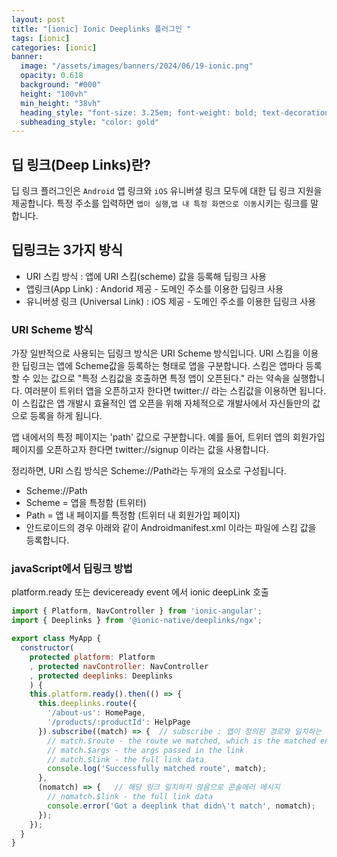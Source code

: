 ```yaml
---
layout: post
title: "[ionic] Ionic Deeplinks 플러그인 "
tags: [ionic]
categories: [ionic]
banner:
  image: "/assets/images/banners/2024/06/19-ionic.png"
  opacity: 0.618
  background: "#000"
  height: "100vh"
  min_height: "38vh"
  heading_style: "font-size: 3.25em; font-weight: bold; text-decoration: underline"
  subheading_style: "color: gold"
---
```



## 딥 링크(Deep Links)란?

딥 링크 플러그인은 `Android` 앱 링크와 `iOS` 유니버셜 링크 모두에 대한 딥 링크 지원을 제공합니다.
특정 주소를 입력하면 `앱이 실행`,`앱 내 특정 화면으로 이동`시키는 링크를 말합니다.


## 딥링크는 3가지 방식
- URI 스킴 방식 : 앱에 URI 스킴(scheme) 값을 등록해 딥링크 사용
- 앱링크(App Link) : Andorid 제공 - 도메인 주소를 이용한 딥링크 사용
- 유니버셩 링크 (Universal Link) : iOS 제공 - 도메인 주소를 이용한 딥링크 사용 


### URI Scheme 방식 

가장 일반적으로 사용되는 딥링크 방식은 URI Scheme 방식입니다.
URI 스킴을 이용한 딥링크는 앱에 Scheme값을 등록하는 형태로 앱을 구분합니다. 스킴은 앱마다 등록할 수 있는 값으로 "특정 스킴값을 호출하면 특정 앱이 오픈된다." 라는 약속을 실행합니다. 여러분이 트위터 앱을 오픈하고자 한다면 twitter:// 라는 스킴값을 이용하면 됩니다. 이 스킴값은 앱 개발시 효율적인 앱 오픈을 위해 자체적으로 개발사에서 자신들만의 값으로 등록을 하게 됩니다.

앱 내에서의 특정 페이지는 'path' 값으로 구분합니다. 예를 들어, 트위터 앱의 회원가입 페이지를 오픈하고자 한다면 twitter://signup 이라는 값을 사용합니다.

정리하면, URI 스킴 방식은 Scheme://Path라는 두개의 요소로 구성됩니다.

- Scheme://Path
- Scheme = 앱을 특정함 (트위터)
- Path = 앱 내 페이지를 특정함 (트위터 내 회원가입 페이지)
- 안드로이드의 경우 아래와 같이 Androidmanifest.xml 이라는 파일에 스킴 값을 등록합니다.




### javaScript에서 딥링크 방법

platform.ready 또는 deviceready event 에서 ionic deepLink 호출 
```javascript
import { Platform, NavController } from 'ionic-angular';
import { Deeplinks } from '@ionic-native/deeplinks/ngx';

export class MyApp {
  constructor(
    protected platform: Platform
    , protected navController: NavController
    , protected deeplinks: Deeplinks
    ) {
    this.platform.ready().then(() => {
      this.deeplinks.route({
        '/about-us': HomePage,
        '/products/:productId': HelpPage
      }).subscribe((match) => {  // subscribe : 앱이 정의된 경로와 일치하는 딥 링크를 처리하는 곳, 딥 링크가 경로 중 하나 일치하면 첫 번째 함수 내부의 코드가 실행됩니다.
        // match.$route - the route we matched, which is the matched entry from the arguments to route()
        // match.$args - the args passed in the link
        // match.$link - the full link data
        console.log('Successfully matched route', match);
      },
      (nomatch) => {   // 해당 링크 일치하지 않음으로 콘솔에러 메시지 
        // nomatch.$link - the full link data
        console.error('Got a deeplink that didn\'t match', nomatch);
      });
    });
  }
}
```